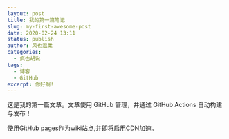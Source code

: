 ```yaml
---
layout: post
title: 我的第一篇笔记
slug: my-first-awesome-post
date: 2020-02-24 13:11
status: publish
author: 风也温柔
categories: 
  - 疯也胡说
tags: 
  - 博客
  - GitHub
excerpt: 你好啊!
---
```


这是我的第一篇文章。文章使用 GitHub 管理，并通过 GitHub Actions 自动构建与发布！

使用GitHub pages作为wiki站点,并即将启用CDN加速。
